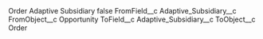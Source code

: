 <?xml version="1.0" encoding="UTF-8"?>
<CustomMetadata xmlns="http://soap.sforce.com/2006/04/metadata" xmlns:xsi="http://www.w3.org/2001/XMLSchema-instance" xmlns:xsd="http://www.w3.org/2001/XMLSchema">
    <label>Order Adaptive Subsidiary</label>
    <protected>false</protected>
    <values>
        <field>FromField__c</field>
        <value xsi:type="xsd:string">Adaptive_Subsidiary__c</value>
    </values>
    <values>
        <field>FromObject__c</field>
        <value xsi:type="xsd:string">Opportunity</value>
    </values>
    <values>
        <field>ToField__c</field>
        <value xsi:type="xsd:string">Adaptive_Subsidiary__c</value>
    </values>
    <values>
        <field>ToObject__c</field>
        <value xsi:type="xsd:string">Order</value>
    </values>
</CustomMetadata>
